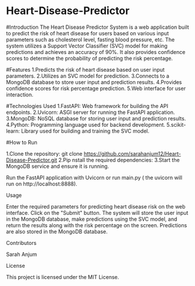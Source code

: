 # Heart-Disease-Predictor
#Introduction
The Heart Disease Predictor System is a web application built to predict the risk of heart disease for users based on various input parameters such as cholesterol level, fasting blood pressure, etc. The system utilizes a Support Vector Classifier (SVC) model for making predictions and achieves an accuracy of 90%. It also provides confidence scores to determine the probability of predicting the risk percentage.

#Features
1.Predicts the risk of heart disease based on user input parameters.
2.Utilizes an SVC model for prediction.
3.Connects to a MongoDB database to store user input and prediction results.
4.Provides confidence scores for risk percentage prediction.
5.Web interface for user interaction.

#Technologies Used
1.FastAPI: Web framework for building the API endpoints.
2.Uvicorn: ASGI server for running the FastAPI application.
3.MongoDB: NoSQL database for storing user input and prediction results.
4.Python: Programming language used for backend development.
5.scikit-learn: Library used for building and training the SVC model.

#How to Run

1.Clone the repository:
git clone <https://github.com/sarahanjum12/Heart-Disease-Predictor.git>
2.Pip nstall the required dependencies:
3.Start the MongoDB service and ensure it is running.

Run the FastAPI application with Uvicorn or run main.py ( the uvicorn will run on http://localhost:8888).

Usage

Enter the required parameters for predicting heart disease risk on the web interface.
Click on the "Submit" button.
The system will store the user input in the MongoDB database, make predictions using the SVC model, and return the results along with the risk percentage on the screen.
Predictions are also stored in the MongoDB database.

Contributors

Sarah Anjum

License

This project is licensed under the MIT License.
